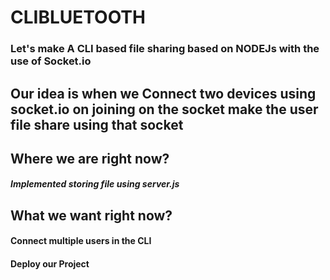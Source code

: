 # CLIBLUETOOTH

### Let's make A CLI based file sharing based on NODEJs with the use of Socket.io

## Our idea is when we Connect two devices using socket.io on joining on the socket make the user file share using that socket

## Where we are right now? 
##### Implemented storing file using server.js
## What we want right now?
#### Connect multiple users in the CLI 
#### Deploy our Project

